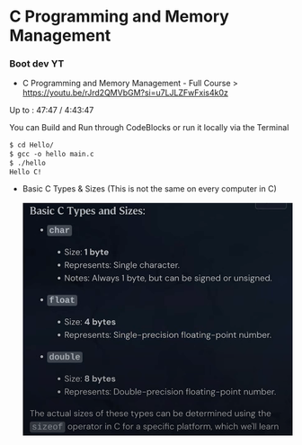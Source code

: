 # C Programming and Memory Management

### Boot dev YT

- C Programming and Memory Management - Full Course > https://youtu.be/rJrd2QMVbGM?si=u7LJLZFwFxis4k0z

Up to : 47:47 / 4:43:47

You can Build and Run through CodeBlocks or run it locally via the Terminal
```
$ cd Hello/
$ gcc -o hello main.c 
$ ./hello 
Hello C!
```

- Basic C Types & Sizes (This is not the same on every computer in C)</br></br>
<img src="./images/Basic_C_Types&Sizes.png" width="500"/><br/>